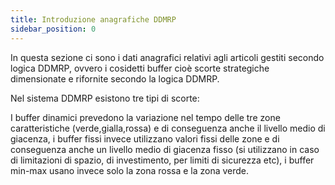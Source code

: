 ```yaml
---
title: Introduzione anagrafiche DDMRP
sidebar_position: 0
---
```


In questa sezione ci sono i dati anagrafici relativi agli articoli gestiti secondo logica DDMRP, ovvero i cosidetti buffer cioè scorte strategiche dimensionate e rifornite secondo la logica DDMRP.

Nel sistema DDMRP esistono tre tipi di scorte:

I buffer dinamici prevedono la variazione nel tempo delle tre zone caratteristiche (verde,gialla,rossa) e di conseguenza anche il livello medio di giacenza, i buffer fissi invece utilizzano valori fissi delle zone e di conseguenza anche un livello medio di giacenza fisso (si utilizzano in caso di limitazioni di spazio, di investimento, per limiti di sicurezza etc), i buffer min-max usano invece solo la zona rossa e la zona verde.
